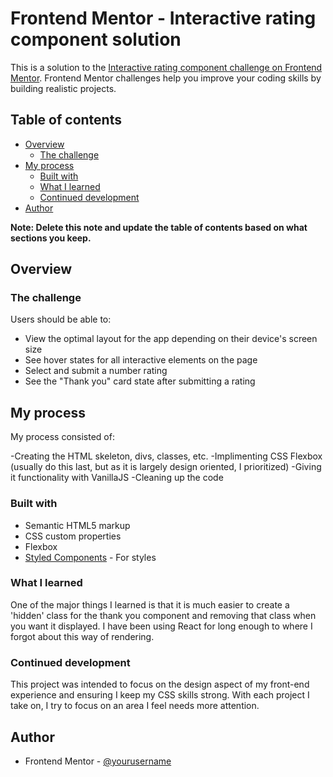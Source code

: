 # Frontend Mentor - Interactive rating component solution

This is a solution to the [Interactive rating component challenge on Frontend Mentor](https://www.frontendmentor.io/challenges/interactive-rating-component-koxpeBUmI). Frontend Mentor challenges help you improve your coding skills by building realistic projects. 

## Table of contents

- [Overview](#overview)
  - [The challenge](#the-challenge)
- [My process](#my-process)
  - [Built with](#built-with)
  - [What I learned](#what-i-learned)
  - [Continued development](#continued-development)
- [Author](#author)

**Note: Delete this note and update the table of contents based on what sections you keep.**

## Overview

### The challenge

Users should be able to:

- View the optimal layout for the app depending on their device's screen size
- See hover states for all interactive elements on the page
- Select and submit a number rating
- See the "Thank you" card state after submitting a rating

## My process

My process consisted of:

-Creating the HTML skeleton, divs, classes, etc.
-Implimenting CSS Flexbox (usually do this last, but as it is largely design oriented, I prioritized)
-Giving it functionality with VanillaJS
-Cleaning up the code

### Built with

- Semantic HTML5 markup
- CSS custom properties
- Flexbox
- [Styled Components](https://styled-components.com/) - For styles

### What I learned

One of the major things I learned is that it is much easier to create a 'hidden' class for the thank you component and removing that class when you want it displayed. I have been using React for long enough to where I forgot about this way of rendering.

### Continued development

This project was intended to focus on the design aspect of my front-end experience and ensuring I keep my CSS skills strong. With each project I take on, I try to focus on an area I feel needs more attention.

## Author

- Frontend Mentor - [@yourusername](https://www.frontendmentor.io/profile/christian-lee1398)

